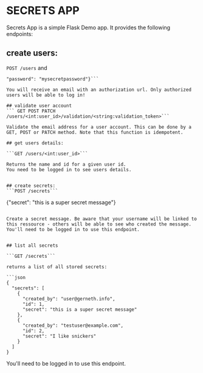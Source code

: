 SECRETS APP
===========

Secrets App is a simple Flask Demo app.
It provides the following endpoints:


## create users: 

```POST /users```
 and
 ```{"username": "foo_bar@example.com",
 "password": "mysecretpassword"}```

You will receive an email with an authorization url. Only authorized users will be able to log in!

## validate user account
``` GET POST PATCH /users/<int:user_id>/validation/<string:validation_token>```

Validate the email address for a user account. This can be done by a GET, POST or PATCH method. Note that this function is idempotent.

## get users details:

```GET /users/<int:user_id>```

Returns the name and id for a given user id. 
You need to be logged in to see users details.


## create secrets:
```POST /secrets```

```
{"secret": "this is a super secret message"}
```

Create a secret message. Be aware that your username will be linked to this ressource - others will be able to see who created the message. You'll need to be logged in to use this endpoint.


## list all secrets

```GET /secrets```

returns a list of all stored secrets:

```json
{
  "secrets": [
    {
      "created_by": "user@gerneth.info",
      "id": 1,
      "secret": "this is a super secret message"
    },
    {
      "created_by": "testuser@example.com",
      "id": 2,
      "secret": "I like snickers"
    }
  ]
}
```
You'll need to be logged in to use this endpoint.
